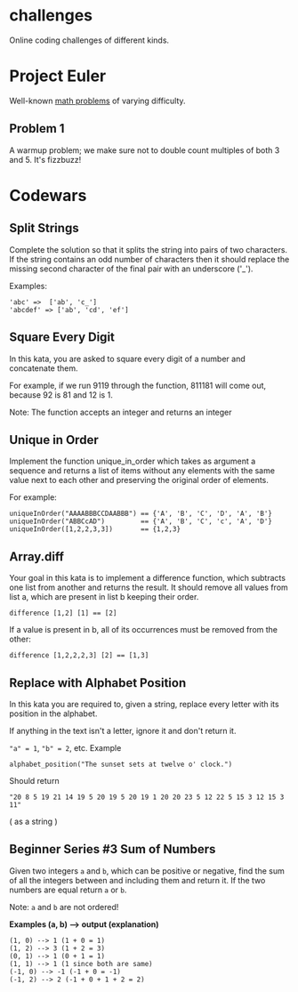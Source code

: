 # challenges
Online coding challenges of different kinds.

# Project Euler
Well-known [math problems](https://projecteuler.net/) of varying difficulty.

## Problem 1
A warmup problem; we make sure not to double count multiples of both 3 and 5. It's fizzbuzz!

# Codewars

## Split Strings
Complete the solution so that it splits the string into pairs of two characters. If the string contains an odd number of characters then it should replace the missing second character of the final pair with an underscore ('_').

Examples:
```
'abc' =>  ['ab', 'c_']
'abcdef' => ['ab', 'cd', 'ef']
```

## Square Every Digit
In this kata, you are asked to square every digit of a number and concatenate them.

For example, if we run 9119 through the function, 811181 will come out, because 92 is 81 and 12 is 1.

Note: The function accepts an integer and returns an integer

## Unique in Order
Implement the function unique_in_order which takes as argument a sequence and returns a list of items without any elements with the same value next to each other and preserving the original order of elements.

For example:
```
uniqueInOrder("AAAABBBCCDAABBB") == {'A', 'B', 'C', 'D', 'A', 'B'}
uniqueInOrder("ABBCcAD")         == {'A', 'B', 'C', 'c', 'A', 'D'}
uniqueInOrder([1,2,2,3,3])       == {1,2,3}
```

## Array.diff
Your goal in this kata is to implement a difference function, which subtracts one list from another and returns the result.
It should remove all values from list a, which are present in list b keeping their order.
```
difference [1,2] [1] == [2]
```
If a value is present in b, all of its occurrences must be removed from the other:
```
difference [1,2,2,2,3] [2] == [1,3]
```

## Replace with Alphabet Position
In this kata you are required to, given a string, replace every letter with its position in the alphabet.

If anything in the text isn't a letter, ignore it and don't return it.

`"a" = 1`, `"b" = 2`, etc.
Example
```
alphabet_position("The sunset sets at twelve o' clock.")
```
Should return 
```
"20 8 5 19 21 14 19 5 20 19 5 20 19 1 20 20 23 5 12 22 5 15 3 12 15 3 11"
```
( as a string )

## Beginner Series \#3 Sum of Numbers

Given two integers `a` and `b`, which can be positive or negative, find the sum of all the integers between and including them and return it. If the two numbers are equal return `a` or `b`.

Note: `a` and `b` are not ordered!

**Examples (a, b) --> output (explanation)**

```
(1, 0) --> 1 (1 + 0 = 1)
(1, 2) --> 3 (1 + 2 = 3)
(0, 1) --> 1 (0 + 1 = 1)
(1, 1) --> 1 (1 since both are same)
(-1, 0) --> -1 (-1 + 0 = -1)
(-1, 2) --> 2 (-1 + 0 + 1 + 2 = 2)
```

